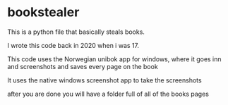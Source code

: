 # bookstealer
This is a python file that basically steals books. 

I wrote this code back in 2020 when i was 17. 

This code uses the Norwegian unibok app for windows, where it goes inn and screenshots and saves every page on the book

It uses the native windows screenshot app to take the screenshots

after you are done you will have a folder full of all of the books pages

